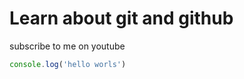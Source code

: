 # Learn about git and github

subscribe to me on youtube

```javascript
console.log('hello worls')

```